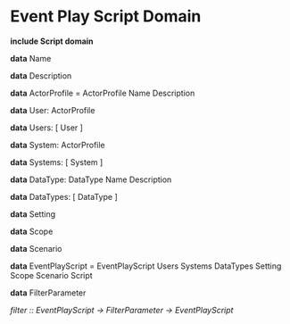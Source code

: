 # Event Play Script Domain

**include Script domain**

**data** Name

**data** Description

**data** ActorProfile = ActorProfile Name Description

**data** User: ActorProfile

**data** Users: [ User ]

**data** System: ActorProfile

**data** Systems: [ System ]

**data** DataType: DataType Name Description

**data** DataTypes: [ DataType ]

**data** Setting

**data** Scope

**data** Scenario

**data** EventPlayScript = EventPlayScript Users Systems DataTypes Setting Scope Scenario Script

**data** FilterParameter

_filter :: EventPlayScript -> FilterParameter -> EventPlayScript_
